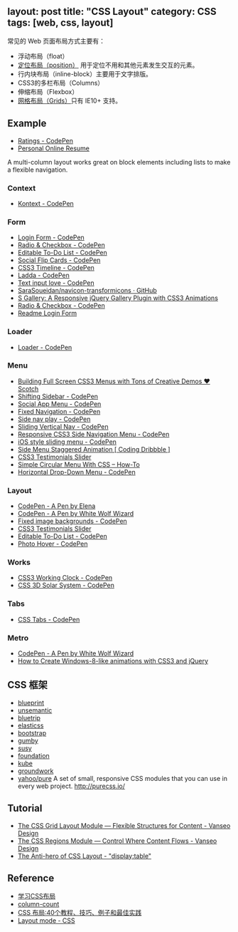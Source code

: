layout: post
title: "CSS Layout"
category: CSS
tags: [web, css, layout]
---

常见的 Web 页面布局方式主要有：

- 浮动布局（float）
- [定位布局（position）](http://inching.org/2014/07/22/css-layout-position/) 用于定位不用和其他元素发生交互的元素。
- 行内块布局（inline-block）主要用于文字排版。
- CSS3的多栏布局（Columns）
- 伸缩布局（Flexbox）
- [网格布局（Grids）](http://www.w3cplus.com/css3/css3-grid-layout.html)只有 IE10+ 支持。

<!-- more -->

## Example

- [Ratings - CodePen](http://codepen.io/WhiteWolfWizard/pen/kylpj)
- [Personal Online Resume](http://codepen.io/WhiteWolfWizard/details/mjbJB/)

A multi-column layout works great on block elements including lists to make a flexible navigation.

### Context

- [Kontext - CodePen](http://codepen.io/hakimel/pen/FAiKv)

### Form

- [Login Form - CodePen](http://codepen.io/frytyler/pen/EGdtg)
- [Radio & Checkbox - CodePen](http://codepen.io/WhiteWolfWizard/pen/oDyhs)
- [Editable To-Do List - CodePen](http://codepen.io/WhiteWolfWizard/pen/ipsCD)
- [Social Flip Cards - CodePen](http://codepen.io/pouretrebelle/pen/GmguH)
- [CSS3 Timeline - CodePen](http://codepen.io/P233/pen/lGewF)
- [Ladda - CodePen](http://codepen.io/hakimel/pen/gkeha)
- [Text input love - CodePen](http://codepen.io/MichaelArestad/pen/ohLIa)
- [SaraSoueidan/navicon-transformicons · GitHub](https://github.com/SaraSoueidan/navicon-transformicons)
- [S Gallery: A Responsive jQuery Gallery Plugin with CSS3 Animations](http://sarasoueidan.com/blog/s-gallery/)
- [Radio & Checkbox - CodePen](http://codepen.io/WhiteWolfWizard/pen/oDyhs)
- [Readme Login Form](http://dash.readme.io/login)

### Loader

- [Loader - CodePen](http://codepen.io/WhiteWolfWizard/pen/Iihlo)

### Menu

- [Building Full Screen CSS3 Menus with Tons of Creative Demos ♥ Scotch](http://scotch.io/bar-talk/building-full-screen-css3-menus-with-tons-of-creative-demos)
- [Shifting Sidebar - CodePen](http://codepen.io/WhiteWolfWizard/pen/gpLsI)
- [Social App Menu - CodePen](http://codepen.io/matthoiland/pen/vHFCk)
- [Fixed Navigation - CodePen](http://codepen.io/WhiteWolfWizard/pen/fHEIs)
- [Side nav play - CodePen](http://codepen.io/MichaelArestad/pen/vbAxI)
- [Sliding Vertical Nav - CodePen](http://codepen.io/alassetter/pen/CndgF)
- [Responsive CSS3 Side Navigation Menu - CodePen](http://codepen.io/SaraSoueidan/pen/bogtz)
- [iOS style sliding menu - CodePen](http://codepen.io/jasonhowmans/pen/dykhL)
- [Side Menu Staggered Animation [ Coding Dribbble ]](http://codepen.io/gsimone/details/whIBC/)
- [CSS3 Testimonials Slider](http://codepen.io/SaraSoueidan/details/CyFbd/)
- [Simple Circular Menu With CSS – How-To](http://codepen.io/SaraSoueidan/pen/wpHBt)
- [Horizontal Drop-Down Menu - CodePen](http://codepen.io/WhiteWolfWizard/pen/nLhrw)

### Layout

- [CodePen - A Pen by Elena](http://codepen.io/elenanicole53/pen/rsiDj)
- [CodePen - A Pen by White Wolf Wizard](http://codepen.io/WhiteWolfWizard/pen/KhHxg)
- [Fixed image backgrounds - CodePen](http://codepen.io/dropside/pen/bxhke)
- [CSS3 Testimonials Slider](http://codepen.io/SaraSoueidan/details/CyFbd/)
- [Editable To-Do List - CodePen](http://codepen.io/WhiteWolfWizard/pen/ipsCD?editors=101)
- [Photo Hover - CodePen](http://codepen.io/WhiteWolfWizard/pen/gehdq)

### Works

- [CSS3 Working Clock - CodePen](http://codepen.io/iliadraznin/pen/JcqbE)
- [CSS 3D Solar System - CodePen](http://codepen.io/juliangarnier/pen/idhuG/?editors=010)

### Tabs

- [CSS Tabs - CodePen](http://codepen.io/WhiteWolfWizard/pen/wFkGp)

### Metro

- [CodePen - A Pen by White Wolf Wizard](http://codepen.io/WhiteWolfWizard/pen/Agnwi)
- [How to Create Windows-8-like animations with CSS3 and jQuery](http://sarasoueidan.com/blog/windows8-animations/)

## CSS 框架

- [blueprint](http://www.blueprintcss.org/)
- [unsemantic](http://www.unsemantic.com/)
- [bluetrip](http://bluetrip.org/)
- [elasticss](http://elasticss.com/)
- [bootstrap](http://twitter.github.com/bootstrap/)
- [gumby](http://gumbyframework.com/)
- [susy](http://susy.oddbird.net/)
- [foundation](http://foundation.zurb.com/)
- [kube](http://imperavi.com/kube/)
- [groundwork](http://groundworkcss.github.com/)
- [yahoo/pure](https://github.com/yahoo/pure) A set of small, responsive CSS modules that you can use in every web project. http://purecss.io/

## Tutorial

- [The CSS Grid Layout Module — Flexible Structures for Content - Vanseo Design](http://www.vanseodesign.com/css/grid-layout-module/)
- [The CSS Regions Module — Control Where Content Flows - Vanseo Design](http://www.vanseodesign.com/css/regions/)
- [The Anti-hero of CSS Layout - "display:table"](http://colintoh.com/blog/display-table-anti-hero)

## Reference

- [学习CSS布局](http://zh.learnlayout.com/)
- [column-count](http://css-tricks.com/almanac/properties/c/columns/)
- [CSS 布局:40个教程、技巧、例子和最佳实践](http://coolshell.cn/articles/6840.html)
- [Layout mode - CSS](https://developer.mozilla.org/en-US/docs/Web/CSS/Layout_mode)

<script async src="//codepen.io/assets/embed/ei.js"></script>
